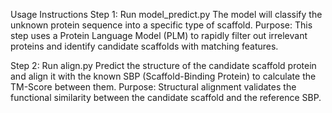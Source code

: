 Usage Instructions
Step 1: Run model_predict.py
The model will classify the unknown protein sequence into a specific type of scaffold.
Purpose: This step uses a Protein Language Model (PLM) to rapidly filter out irrelevant proteins and identify candidate scaffolds with matching features.

Step 2: Run align.py
Predict the structure of the candidate scaffold protein and align it with the known SBP (Scaffold-Binding Protein) to calculate the TM-Score between them.
Purpose: Structural alignment validates the functional similarity between the candidate scaffold and the reference SBP.
